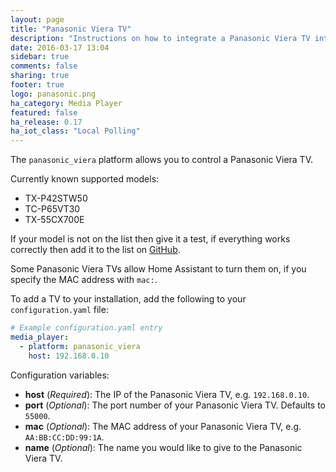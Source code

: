 ```yaml
---
layout: page
title: "Panasonic Viera TV"
description: "Instructions on how to integrate a Panasonic Viera TV into Home Assistant."
date: 2016-03-17 13:04
sidebar: true
comments: false
sharing: true
footer: true
logo: panasonic.png
ha_category: Media Player
featured: false
ha_release: 0.17
ha_iot_class: "Local Polling"
---
```


The `panasonic_viera` platform allows you to control a Panasonic Viera TV.

Currently known supported models:

- TX-P42STW50
- TC-P65VT30
- TX-55CX700E

If your model is not on the list then give it a test, if everything works correctly then add it to the list on [GitHub](https://github.com/home-assistant/home-assistant.io).

Some Panasonic Viera TVs allow Home Assistant to turn them on, if you specify the MAC address with `mac:`.

To add a TV to your installation, add the following to your `configuration.yaml` file:

```yaml
# Example configuration.yaml entry
media_player:
  - platform: panasonic_viera
    host: 192.168.0.10
```

Configuration variables:

- **host** (*Required*): The IP of the Panasonic Viera TV, e.g. `192.168.0.10`.
- **port** (*Optional*): The port number of your Panasonic Viera TV. Defaults to `55000`.
- **mac** (*Optional*): The MAC address of your Panasonic Viera TV, e.g. `AA:BB:CC:DD:99:1A`.
- **name** (*Optional*): The name you would like to give to the Panasonic Viera TV.
